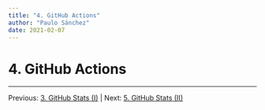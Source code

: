 ```yaml
---
title: "4. GitHub Actions"
author: "Paulo Sánchez"
date: 2021-02-07
---
```


# 4. GitHub Actions

***

Previous: [3. GitHub Stats (I)](https://erlete.github.io/github-customization-guide/guides/stats-guide-1.html) | Next: [5. GitHub Stats (II)](https://erlete.github.io/github-customization-guide/guides/stats-guide-2.html)
